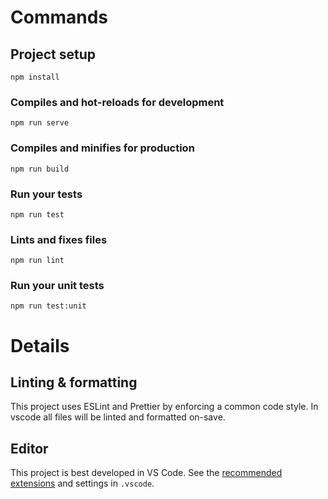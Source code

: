 # Commands

## Project setup

```
npm install
```

### Compiles and hot-reloads for development

```
npm run serve
```

### Compiles and minifies for production

```
npm run build
```

### Run your tests

```
npm run test
```

### Lints and fixes files

```
npm run lint
```

### Run your unit tests

```
npm run test:unit
```

# Details

## Linting & formatting

This project uses ESLint and Prettier by enforcing a common code style.
In vscode all files will be linted and formatted on-save.

## Editor

This project is best developed in VS Code.
See the [recommended extensions](https://code.visualstudio.com/docs/editor/extension-gallery#_workspace-recommended-extensions) and settings in `.vscode`.
